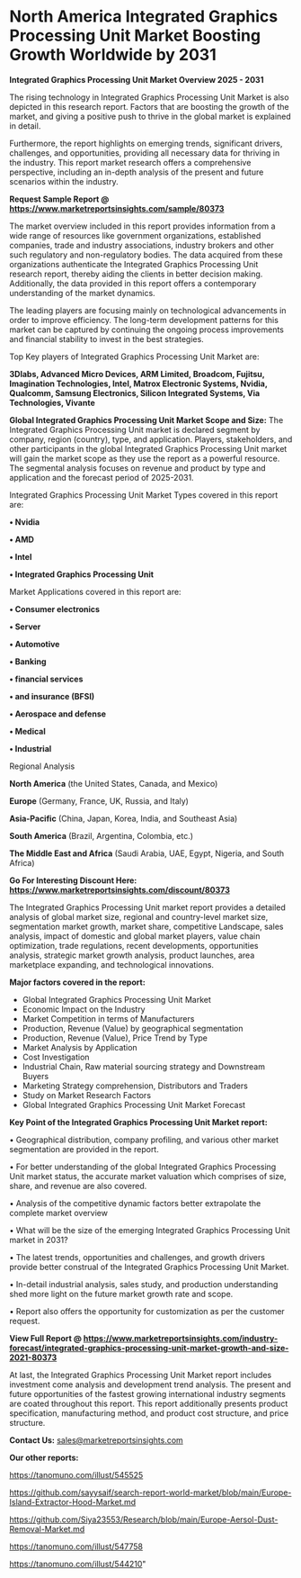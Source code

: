 # North America Integrated Graphics Processing Unit Market Boosting Growth Worldwide by 2031

<Strong> Integrated Graphics Processing Unit Market Overview 2025 - 2031</strong>

The rising technology in Integrated Graphics Processing Unit Market is also depicted in this research report. Factors that are boosting the growth of the market, and giving a positive push to thrive in the global market is explained in detail.

Furthermore, the report highlights on emerging trends, significant drivers, challenges, and opportunities, providing all necessary data for thriving in the industry. This report market research offers a comprehensive perspective, including an in-depth analysis of the present and future scenarios within the industry.

<strong>Request Sample Report @ <a href=https://www.marketreportsinsights.com/sample/80373>https://www.marketreportsinsights.com/sample/80373</a></strong>

The market overview included in this report provides information from a wide range of resources like government organizations, established companies, trade and industry associations, industry brokers and other such regulatory and non-regulatory bodies. The data acquired from these organizations authenticate the Integrated Graphics Processing Unit research report, thereby aiding the clients in better decision making. Additionally, the data provided in this report offers a contemporary understanding of the market dynamics.

The leading players are focusing mainly on technological advancements in order to improve efficiency. The long-term development patterns for this market can be captured by continuing the ongoing process improvements and financial stability to invest in the best strategies.

Top Key players of Integrated Graphics Processing Unit Market are:

<strong>3Dlabs, Advanced Micro Devices, ARM Limited, Broadcom, Fujitsu, Imagination Technologies, Intel, Matrox Electronic Systems, Nvidia, Qualcomm, Samsung Electronics, Silicon Integrated Systems, Via Technologies, Vivante</strong>

<strong><b>Global Integrated Graphics Processing Unit Market Scope and Size:</b></strong>
The Integrated Graphics Processing Unit market is declared segment by company, region (country), type, and application. Players, stakeholders, and other participants in the global Integrated Graphics Processing Unit market will gain the market scope as they use the report as a powerful resource. The segmental analysis focuses on revenue and product by type and application and the forecast period of 2025-2031.

Integrated Graphics Processing Unit Market Types covered in this report are:

<strong>• Nvidia

• AMD

• Intel

• Integrated Graphics Processing Unit</strong>

Market Applications covered in this report are:

<strong>• Consumer electronics

• Server

• Automotive

• Banking

• financial services

• and insurance (BFSI)

• Aerospace and defense

• Medical

• Industrial</strong> 

Regional Analysis

<strong>North America</strong> (the United States, Canada, and Mexico)

<strong>Europe</strong> (Germany, France, UK, Russia, and Italy)

<strong>Asia-Pacific</strong> (China, Japan, Korea, India, and Southeast Asia)

<strong>South America</strong> (Brazil, Argentina, Colombia, etc.)

<strong>The Middle East and Africa</strong> (Saudi Arabia, UAE, Egypt, Nigeria, and South Africa)

<strong>Go For Interesting Discount Here: <a href=https://www.marketreportsinsights.com/discount/80373>https://www.marketreportsinsights.com/discount/80373</a></strong>

The Integrated Graphics Processing Unit market report provides a detailed analysis of global market size, regional and country-level market size, segmentation market growth, market share, competitive Landscape, sales analysis, impact of domestic and global market players, value chain optimization, trade regulations, recent developments, opportunities analysis, strategic market growth analysis, product launches, area marketplace expanding, and technological innovations.

<strong><b>Major factors covered in the report:</b></strong>
<ul>
  <li>Global Integrated Graphics Processing Unit Market </li>
  <li>Economic Impact on the Industry</li>
  <li>Market Competition in terms of Manufacturers</li>
  <li>Production, Revenue (Value) by geographical segmentation</li>
  <li>Production, Revenue (Value), Price Trend by Type</li>
  <li>Market Analysis by Application</li>
  <li>Cost Investigation</li>
  <li>Industrial Chain, Raw material sourcing strategy and Downstream Buyers</li>
  <li>Marketing Strategy comprehension, Distributors and Traders</li>
  <li>Study on Market Research Factors</li>
  <li>Global Integrated Graphics Processing Unit Market Forecast</li>
</ul>

<strong><b>Key Point of the Integrated Graphics Processing Unit Market report:</b></strong>

• Geographical distribution, company profiling, and various other market segmentation are provided in the report.

• For better understanding of the global Integrated Graphics Processing Unit market status, the accurate market valuation which comprises of size, share, and revenue are also covered.

• Analysis of the competitive dynamic factors better extrapolate the complete market overview

• What will be the size of the emerging Integrated Graphics Processing Unit market in 2031?

• The latest trends, opportunities and challenges, and growth drivers provide better construal of the Integrated Graphics Processing Unit Market.

• In-detail industrial analysis, sales study, and production understanding shed more light on the future market growth rate and scope.

• Report also offers the opportunity for customization as per the customer request.

<strong><b>View Full Report @ <a href=https://www.marketreportsinsights.com/industry-forecast/integrated-graphics-processing-unit-market-growth-and-size-2021-80373>https://www.marketreportsinsights.com/industry-forecast/integrated-graphics-processing-unit-market-growth-and-size-2021-80373</a></b></strong>


At last, the Integrated Graphics Processing Unit Market report includes investment come analysis and development trend analysis. The present and future opportunities of the fastest growing international industry segments are coated throughout this report. This report additionally presents product specification, manufacturing method, and product cost structure, and price structure.

<strong>Contact Us:</strong>
sales@marketreportsinsights.com

<strong>Our other reports:</strong>

<a href=https://tanomuno.com/illust/545525>https://tanomuno.com/illust/545525</a>

<a href=https://github.com/sayysaif/search-report-world-market/blob/main/Europe-Island-Extractor-Hood-Market.md>https://github.com/sayysaif/search-report-world-market/blob/main/Europe-Island-Extractor-Hood-Market.md</a>

<a href=https://github.com/Siya23553/Research/blob/main/Europe-Aersol-Dust-Removal-Market.md>https://github.com/Siya23553/Research/blob/main/Europe-Aersol-Dust-Removal-Market.md</a>

<a href=https://tanomuno.com/illust/547758>https://tanomuno.com/illust/547758</a>

<a href=https://tanomuno.com/illust/544210>https://tanomuno.com/illust/544210</a>"
